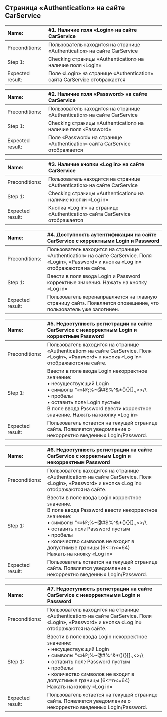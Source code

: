 Страница «Authentication» на сайте CarService
---

Name: | #1. Наличие поля «Login» на сайте CarService
:- | :-
Preconditions: | Пользователь находится на странице «Authentication» на сайте CarService
Step 1: | Checking страницы «Authentication» на наличие поля «Login»
Expected result: | Поле «Login» на странице «Authentication» сайта CarService отображается

Name: | #2. Наличие поля «Password» на сайте CarService
:- | :-
Preconditions: | Пользователь находится на странице «Authentication» на сайте CarService
Step 1: | Checking страницы «Authentication» на наличие поля «Password»
Expected result: | Поле «Password» на странице «Authentication» сайта CarService отображается

Name: | #3. Наличие кнопки «Log in» на сайте CarService
:- | :-
Preconditions: | Пользователь находится на странице «Authentication» на сайте CarService
Step 1: | Checking страницы «Authentication» на наличие кнопки «Log in»
Expected result: | Кнопка «Log in»  на странице «Authentication» сайта CarService отображается

Name: | #4. Доступность аутентификации на сайте CarService с корректными Login и Password
:- | :-
Preconditions: | Пользователь находится на странице «Authentication» на сайте CarService.  Поля «Login», «Password» и кнопка «Log in» отображаются на сайте.
Step 1: | Ввести в поля ввода Login и Password корректные значения. Нажать на кнопку «Log in»
Expected result: | Пользователь перенаправляется на главную страницу сайта. Появляется оповещение, что пользователь уже залогинен.

Name: | #5. Недоступность регистрации на сайте CarService с некорректным Login и корректным Password
:- | :-
Preconditions: | Пользователь находится на странице «Authentication» на сайте CarService.  Поля «Login», «Password» и кнопка «Log in» отображаются на сайте.
Step 1: | Ввести в поле ввода Login некорректное значение:<br>• несуществующий Login<br>• символы "«»№;%\~@#$%^&\*(){}[].,<>/\\<br>• пробелы<br>• оставить поле Login пустым<br>В поле ввода Password ввести корректное значение. Нажать на кнопку «Log in»
Expected result: | Пользователь остается на текущей странице сайта. Появляется уведомление о некорректно введенных Login/Password.

Name: | #6. Недоступность регистрации на сайте CarService с корректным Login и некорректным Password
:- | :-
Preconditions: | Пользователь находится на странице «Authentication» на сайте CarService.  Поля «Login», «Password» и кнопка «Log in» отображаются на сайте.
Step 1: | Ввести в поле ввода Login корректное значение.<br>В поле ввода Password ввести некорректное значение:<br>• символы "«»№;%\~@#$%^&\*(){}[].,<>/\\<br>• оставить поле Password пустым<br>• пробелы<br>• количество символов не входит в допустимые границы (6<=n<=64)<br>Нажать на кнопку «Log in»
Expected result: | Пользователь остается на текущей странице сайта. Появляется уведомление о некорректно введенных Login/Password.

Name: | #7. Недоступность регистрации на сайте CarService с некорректными Login и Password
:- | :-
Preconditions: | Пользователь находится на странице «Authentication» на сайте CarService.  Поля «Login», «Password» и кнопка «Log in» отображаются на сайте.
Step 1: | Ввести в поле ввода Login некорректное значение:<br>• несуществующий Login<br>• символы "«»№;%\~@#$%^&\*(){}[].,<>/\\<br>• пробелы<br>• оставить поле Login пустым<br>В поле ввода Password ввести некорректное значение:<br>• символы "«»№;%\~@#$%^&\*(){}[].,<>/\\<br>• оставить поле Password пустым<br>• пробелы<br>• количество символов не входит в допустимые границы (6<=n<=64)<br>Нажать на кнопку «Log in»
Expected result: | Пользователь остается на текущей странице сайта. Появляется уведомление о некорректно введенных Login/Password.
